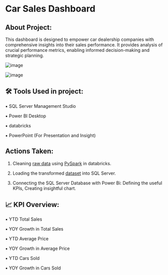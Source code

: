 # Car Sales Dashboard

## About Project:
This dashboard is designed to empower car dealership companies with comprehensive insights into their sales performance. It provides analysis of crucial performance metrics, enabling informed decision-making and strategic planning.

![image](https://github.com/rashmi0007/Car_Sales_Dashboard/assets/87612040/9c3cabcb-9fa0-4044-b0bd-2205c586437c)

![image](https://github.com/rashmi0007/Car_Sales_Dashboard/assets/87612040/da03d695-db84-4175-989d-fbbe191d369c)


## 🛠 Tools Used in project:
▪ SQL Server Management Studio

▪ Power BI Desktop

▪ databricks

▪ PowerPoint (For Presentation and Insight)

## Actions Taken:
1. Cleaning [raw data](https://github.com/rashmi0007/Car_Sales_Dashboard/blob/main_branch/CarSales_raw_data.csv) using [PySpark](https://github.com/rashmi0007/Car_Sales_Dashboard/blob/main_branch/Data_Cleaning_using_PySpark.html) in databricks.

2. Loading the transformed [dataset](https://github.com/rashmi0007/Car_Sales_Dashboard/blob/main_branch/Transformed_Data_car_sales.csv) into SQL Server.

3. Connecting the SQL Server Database with Power Bi: Defining the useful KPIs, Creating insightful chart.

## 📈 KPI Overview:

  ▪ YTD Total Sales
  
  ▪ YOY Growth in Total Sales
  
  ▪ YTD Average Price
  
  ▪ YOY Growth in Average Price
  
  ▪ YTD Cars Sold
  
  ▪ YOY Growth in Cars Sold
